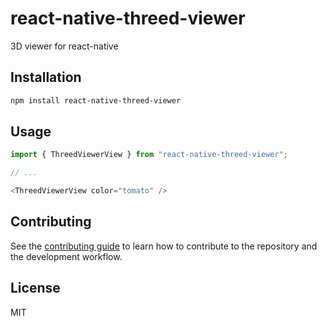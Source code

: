 # react-native-threed-viewer

3D viewer for react-native

## Installation

```sh
npm install react-native-threed-viewer
```

## Usage

```js
import { ThreedViewerView } from "react-native-threed-viewer";

// ...

<ThreedViewerView color="tomato" />
```

## Contributing

See the [contributing guide](CONTRIBUTING.md) to learn how to contribute to the repository and the development workflow.

## License

MIT
